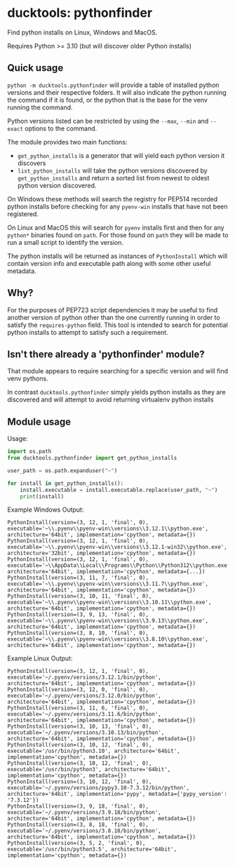 # ducktools: pythonfinder #

Find python installs on Linux, Windows and MacOS.

Requires Python >= 3.10 (but will discover older Python installs)

## Quick usage ##

`python -m ducktools.pythonfinder` will provide a table of installed python versions
and their respective folders. It will also indicate the python running the
command if it is found, or the python that is the base for the venv running the command.

Python versions listed can be restricted by using the `--max`, `--min` and
`--exact` options to the command.

The module provides two main functions:

* `get_python_installs` is a generator that will yield each python version it discovers
* `list_python_installs` will take the python versions discovered by `get_python_installs`
  and return a sorted list from newest to oldest python version discovered.

On Windows these methods will search the registry for PEP514 recorded python installs
before checking for any `pyenv-win` installs that have not been registered.

On Linux and MacOS this will search for `pyenv` installs first and then for any
`python*` binaries found on `path`. For those found on `path` they will be made
to run a small script to identify the version.

The python installs will be returned as instances of `PythonInstall` which will
contain version info and executable path along with some other useful metadata.

## Why? ##

For the purposes of PEP723 script dependencies it may be useful to find another version
of python other than the one currently running in order to satisfy the `requires-python`
field. This tool is intended to search for potential python installs to attempt to
satisfy such a requirement.

## Isn't there already a 'pythonfinder' module? ##

That module appears to require searching for a specific version and will find venv pythons.

In contrast `ducktools.pythonfinder` simply yields python installs as they are discovered
and will attempt to avoid returning virtualenv python installs

## Module usage ##

Usage:

```python
import os.path
from ducktools.pythonfinder import get_python_installs

user_path = os.path.expanduser("~")

for install in get_python_installs():
    install.executable = install.executable.replace(user_path, "~")
    print(install)
```

Example Windows Output:

```
PythonInstall(version=(3, 12, 1, 'final', 0), executable='~\\.pyenv\\pyenv-win\\versions\\3.12.1\\python.exe', architecture='64bit', implementation='cpython', metadata={})
PythonInstall(version=(3, 12, 1, 'final', 0), executable='~\\.pyenv\\pyenv-win\\versions\\3.12.1-win32\\python.exe', architecture='32bit', implementation='cpython', metadata={})
PythonInstall(version=(3, 12, 1, 'final', 0), executable='~\\AppData\\Local\\Programs\\Python\\Python312\\python.exe', architecture='64bit', implementation='cpython', metadata={...})
PythonInstall(version=(3, 11, 7, 'final', 0), executable='~\\.pyenv\\pyenv-win\\versions\\3.11.7\\python.exe', architecture='64bit', implementation='cpython', metadata={})
PythonInstall(version=(3, 10, 11, 'final', 0), executable='~\\.pyenv\\pyenv-win\\versions\\3.10.11\\python.exe', architecture='64bit', implementation='cpython', metadata={})
PythonInstall(version=(3, 9, 13, 'final', 0), executable='~\\.pyenv\\pyenv-win\\versions\\3.9.13\\python.exe', architecture='64bit', implementation='cpython', metadata={})
PythonInstall(version=(3, 8, 10, 'final', 0), executable='~\\.pyenv\\pyenv-win\\versions\\3.8.10\\python.exe', architecture='64bit', implementation='cpython', metadata={})
```

Example Linux Output:

```
PythonInstall(version=(3, 12, 1, 'final', 0), executable='~/.pyenv/versions/3.12.1/bin/python', architecture='64bit', implementation='cpython', metadata={})
PythonInstall(version=(3, 12, 0, 'final', 0), executable='~/.pyenv/versions/3.12.0/bin/python', architecture='64bit', implementation='cpython', metadata={})
PythonInstall(version=(3, 11, 6, 'final', 0), executable='~/.pyenv/versions/3.11.6/bin/python', architecture='64bit', implementation='cpython', metadata={})
PythonInstall(version=(3, 10, 13, 'final', 0), executable='~/.pyenv/versions/3.10.13/bin/python', architecture='64bit', implementation='cpython', metadata={})
PythonInstall(version=(3, 10, 12, 'final', 0), executable='/usr/bin/python3.10', architecture='64bit', implementation='cpython', metadata={})
PythonInstall(version=(3, 10, 12, 'final', 0), executable='/usr/bin/python3', architecture='64bit', implementation='cpython', metadata={})
PythonInstall(version=(3, 10, 12, 'final', 0), executable='~/.pyenv/versions/pypy3.10-7.3.12/bin/python', architecture='64bit', implementation='pypy', metadata={'pypy_version': '7.3.12'})
PythonInstall(version=(3, 9, 18, 'final', 0), executable='~/.pyenv/versions/3.9.18/bin/python', architecture='64bit', implementation='cpython', metadata={})
PythonInstall(version=(3, 8, 18, 'final', 0), executable='~/.pyenv/versions/3.8.18/bin/python', architecture='64bit', implementation='cpython', metadata={})
PythonInstall(version=(3, 5, 2, 'final', 0), executable='/usr/bin/python3.5', architecture='64bit', implementation='cpython', metadata={})
```
